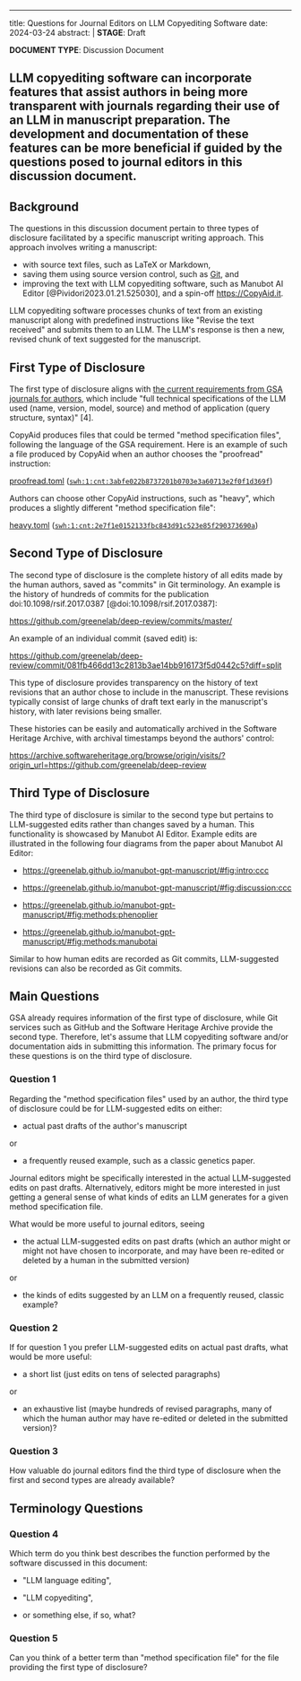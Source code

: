 <!-- copybreak on -->

---
title: Questions for Journal Editors on LLM Copyediting Software
date: 2024-03-24
abstract: |
  **STAGE**: Draft

  **DOCUMENT TYPE**: Discussion Document

  LLM copyediting software can incorporate features that assist authors
  in being more transparent with
  journals regarding their use of an LLM in manuscript preparation.
  The development and documentation of these features can be more beneficial if guided
  by the questions posed to journal editors in this discussion document.
---

<!-- copybreak on -->

Background
----------

The questions in this discussion document pertain to three types of disclosure facilitated by a specific
manuscript writing approach. This approach involves writing a manuscript:

* with source text files, such as LaTeX or Markdown,
* saving them using source version control, such as [Git](https://en.wikipedia.org/wiki/Git), and
* improving the text with LLM copyediting software,
  such as Manubot AI Editor [@Pividori2023.01.21.525030],
  and a spin-off <https://CopyAid.it>.

LLM copyediting software processes chunks of text from an existing manuscript
along with predefined instructions like "Revise the text received" and submits them
to an LLM. The LLM's response is then a new, revised chunk of text
suggested for the manuscript.


<!-- copybreak on -->

First Type of Disclosure
------------------------

The first type of disclosure aligns with
[the current requirements from GSA journals for authors](https://academic.oup.com/genetics/pages/general-instructions),
which include "full technical specifications of the LLM used (name, version, model, source) and method
of application (query structure, syntax)" [4].

CopyAid produces files that could be termed "method specification files", following the
language of the GSA requirement.
Here is an example of such a file produced by CopyAid when an author chooses the "proofread"
instruction:

[proofread.toml](https://gitlab.com/castedo/copyaid/-/raw/68647e9c9439159259e6a282ccd0de5c15aea944/copyaid/config/proofread.toml)
([`swh:1:cnt:3abfe022b8737201b0703e3a60713e2f0f1d369f`](https://archive.softwareheritage.org/swh:1:cnt:3abfe022b8737201b0703e3a60713e2f0f1d369f))

Authors can choose other CopyAid instructions, such as "heavy", which produces a slightly
different "method specification file":

[heavy.toml](https://gitlab.com/castedo/copyaid/-/raw/68647e9c9439159259e6a282ccd0de5c15aea944/copyaid/config/heavy.toml)
([`swh:1:cnt:2e7f1e0152133fbc843d91c523e85f290373690a`](https://archive.softwareheritage.org/swh:1:cnt:2e7f1e0152133fbc843d91c523e85f290373690a))


<!-- copybreak on -->

Second Type of Disclosure
-------------------------

The second type of disclosure is the complete history of all edits made by the human authors,
saved as "commits" in Git terminology. An example is the history of hundreds of
commits for the publication doi:10.1098/rsif.2017.0387 [@doi:10.1098/rsif.2017.0387]:

<https://github.com/greenelab/deep-review/commits/master/>

An example of an individual commit (saved edit) is:

<https://github.com/greenelab/deep-review/commit/081fb466dd13c2813b3ae14bb916173f5d0442c5?diff=split>

This type of disclosure provides transparency on the history of text revisions that
an author chose to include in the manuscript.
These revisions typically consist of large chunks of draft text early in
the manuscript's history, with later revisions being smaller.

These histories can be easily and automatically archived in the Software Heritage
Archive, with archival timestamps beyond the authors' control:

<https://archive.softwareheritage.org/browse/origin/visits/?origin_url=https://github.com/greenelab/deep-review>


<!-- copybreak on -->

Third Type of Disclosure
------------------------

The third type of disclosure is similar to the second type but pertains to LLM-suggested edits rather than
changes saved by a human. 
This functionality is showcased by Manubot AI Editor.
Example edits are illustrated in
the following four diagrams from the paper about Manubot AI Editor:

* <https://greenelab.github.io/manubot-gpt-manuscript/#fig:intro:ccc>

* <https://greenelab.github.io/manubot-gpt-manuscript/#fig:discussion:ccc>

* <https://greenelab.github.io/manubot-gpt-manuscript/#fig:methods:phenoplier>

* <https://greenelab.github.io/manubot-gpt-manuscript/#fig:methods:manubotai>

Similar to how human edits are recorded as Git commits, LLM-suggested revisions can also be recorded
as Git commits.


<!-- copybreak on -->

Main Questions
--------------

GSA already requires information of the first type of disclosure, while Git services such as
GitHub and the Software Heritage Archive provide the second type.
Therefore, let's assume that LLM copyediting software and/or documentation aids in submitting
this information.
The primary focus for these questions is on the third type of disclosure.

### Question 1

Regarding the "method specification files" used by an author,
the third type of disclosure could be for LLM-suggested edits on either:

* actual past drafts of the author's manuscript

or

* a frequently reused example, such as a classic genetics paper.

Journal editors might be specifically interested in the
actual LLM-suggested edits on past drafts.
Alternatively, editors might be more interested in just getting a general sense of what kinds of
edits an LLM generates for a given method specification file.

What would be more useful to journal editors, seeing

* the actual LLM-suggested edits on past drafts (which an author might or might not have
  chosen to incorporate, and may have been re-edited or deleted by a human in the
  submitted version)

or

* the kinds of edits suggested by an LLM on a frequently reused, classic example?


### Question 2

If for question 1 you prefer LLM-suggested edits on actual past drafts,
what would be more useful:

* a short list (just edits on tens of selected paragraphs)

or

* an exhaustive list (maybe hundreds of revised paragraphs, many of which the human
  author may have re-edited or deleted in the submitted version)?


### Question 3

How valuable do journal editors find the third type of disclosure when the first and
second types are already available?


Terminology Questions
---------------------

### Question 4

Which term do you think best describes the function performed by the software
discussed in this document:

* "LLM language editing",

* "LLM copyediting",

* or something else, if so, what?


### Question 5

Can you think of a better term than "method specification file" for the file providing
the first type of disclosure?

